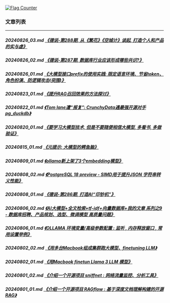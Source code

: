 <a rel="nofollow" href="http://info.flagcounter.com/h9V1"  ><img src="http://s03.flagcounter.com/count/h9V1/bg_FFFFFF/txt_000000/border_CCCCCC/columns_2/maxflags_12/viewers_0/labels_0/pageviews_0/flags_0/"  alt="Flag Counter"  border="0"  ></a>  
  
### 文章列表  
----  
##### 20240826_03.md   [《德说-第288期, 从《繁花》《空城计》谈起, 打造个人和产品的实与虚》](20240826_03.md)  
##### 20240826_02.md   [《德说-第287期, 数据库行业应该形成哪些共识?》](20240826_02.md)  
##### 20240826_01.md   [《大模型接口prefix的使用实践: 限定语言环境、节省token、角色扮演、防逻辑攻击(突围)》](20240826_01.md)  
##### 20240823_01.md   [《提升RAG召回效果的方法探讨》](20240823_01.md)  
##### 20240822_01.md   [《Tom lane遭“报复”: CrunchyData遇最强开源对手pg_duckdb》](20240822_01.md)  
##### 20240820_01.md   [《要学习大模型技术, 但是不要随便相信大模型, 多看书, 多做验证》](20240820_01.md)  
##### 20240815_01.md   [《元提示: 大模型的鳄鱼脑》](20240815_01.md)  
##### 20240809_01.md   [《ollama新上架了3个embedding模型》](20240809_01.md)  
##### 20240808_02.md   [《PostgreSQL 18 preview - SIMD用于提升JSON 字符串转义性能》](20240808_02.md)  
##### 20240808_01.md   [《德说-第286期, 打造AI“印钞机”》](20240808_01.md)  
##### 20240806_02.md   [《AI大模型+全文检索+tf-idf+向量数据库+我的文章 系列之9 - 数据库招聘、产品规划、选型、微调模型 高质量问题》](20240806_02.md)  
##### 20240806_01.md   [《OLLAMA 环境变量/高级参数配置 : 监听 , 内存释放窗口 , 常用设置举例》](20240806_01.md)  
##### 20240802_02.md   [《用多台Macbook组成集群跑大模型、finetuning LLM》](20240802_02.md)  
##### 20240802_01.md   [《用Macbook finetun Llama 3 LLM 模型》](20240802_01.md)  
##### 20240801_02.md   [《介绍一个开源项目 sniffnet : 网络流量监控、分析工具》](20240801_02.md)  
##### 20240801_01.md   [《介绍一个开源项目 RAGflow : 基于深度文档理解构建的开源 RAG》](20240801_01.md)  
